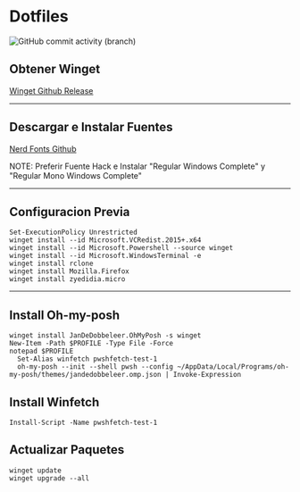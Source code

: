 # Dotfiles
![GitHub commit activity (branch)](https://img.shields.io/github/commit-activity/m/DeathGabox/DotFiles/main?color=blueviolet&label=Commit&logo=github&logoColor=black&style=for-the-badge)

## Obtener Winget

[Winget Github Release](https://github.com/microsoft/winget-cli/releases/latest)

---

## Descargar e Instalar Fuentes

[Nerd Fonts Github](https://github.com/ryanoasis/nerd-fonts/releases/latest)

NOTE: Preferir Fuente Hack e Instalar "Regular Windows Complete" y "Regular Mono Windows Complete"

---

## Configuracion Previa
```
Set-ExecutionPolicy Unrestricted
winget install --id Microsoft.VCRedist.2015+.x64
winget install --id Microsoft.Powershell --source winget
winget install --id Microsoft.WindowsTerminal -e
winget install rclone 
winget install Mozilla.Firefox
winget install zyedidia.micro
```

---

## Install Oh-my-posh
```
winget install JanDeDobbeleer.OhMyPosh -s winget
New-Item -Path $PROFILE -Type File -Force
notepad $PROFILE
  Set-Alias winfetch pwshfetch-test-1
  oh-my-posh --init --shell pwsh --config ~/AppData/Local/Programs/oh-my-posh/themes/jandedobbeleer.omp.json | Invoke-Expression
```

## Install Winfetch
```
Install-Script -Name pwshfetch-test-1
```

## Actualizar Paquetes
```
winget update
winget upgrade --all
```
